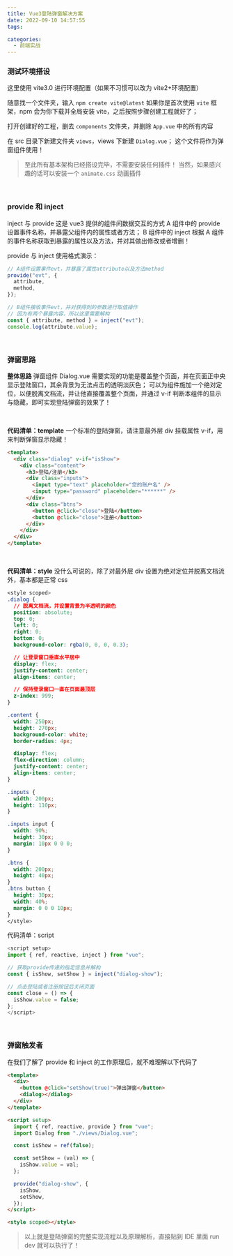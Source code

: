```yaml
---
title: Vue3登陆弹窗解决方案
date: 2022-09-10 14:57:55
tags:

categories:
  - 前端实战
---
```


### 测试环境搭设

这里使用 vite3.0 进行环境配置（如果不习惯可以改为 vite2+环境配置）

随意找一个文件夹，输入
`npm create vite@latest`
如果你是首次使用 `vite` 框架，npm 会为你下载并全局安装 vite，之后按照步骤创建工程就好了；

打开创建好的工程，删去 `components` 文件夹，并删除 `App.vue` 中的所有内容

在 src 目录下新建文件夹 `views`，views 下新建 `Dialog.vue`；
这个文件将作为弹窗组件使用！

> 至此所有基本架构已经搭设完毕，不需要安装任何插件！
> 当然，如果感兴趣的话可以安装一个 `animate.css` 动画插件

<br>

### provide 和 inject

inject 与 provide
这是 vue3 提供的组件间数据交互的方式
A 组件中的 provide 设置事件名称，并暴露父组件内的属性或者方法；
B 组件中的 inject 根据 A 组件的事件名称获取到暴露的属性以及方法，并对其做出修改或者增删！

provide 与 inject 使用格式演示：

```js
// A组件设置事件evt，并暴露了属性attribute以及方法method
provide("evt", {
  attribute,
  method,
});

// B组件接收事件evt，并对获得到的参数进行取值操作
// 因为有两个暴露内容，所以这里需要解构
const { attribute, method } = inject("evt");
console.log(attribute.value);
```

<br>

### 弹窗思路

**整体思路**
弹窗组件 Dialog.vue 需要实现的功能是覆盖整个页面，并在页面正中央显示登陆窗口，其余背景为无法点击的透明淡灰色；
可以为组件施加一个绝对定位，以便脱离文档流，并让他直接覆盖整个页面，并通过 v-if 判断本组件的显示与隐藏，即可实现登陆弹窗的效果了！

<br>

**代码清单：template**
一个标准的登陆弹窗，请注意最外层 div 挂载属性 v-if，用来判断弹窗显示隐藏！

```html
<template>
  <div class="dialog" v-if="isShow">
    <div class="content">
      <h3>登陆/注册</h3>
      <div class="inputs">
        <input type="text" placeholder="您的账户名" />
        <input type="password" placeholder="******" />
      </div>
      <div class="btns">
        <button @click="close">登陆</button>
        <button @click="close">注册</button>
      </div>
    </div>
  </div>
</template>
```

<br>

**代码清单：style**
没什么可说的，除了对最外层 div 设置为绝对定位并脱离文档流外，基本都是正常 css

```css
<style scoped>
.dialog {
  // 脱离文档流，并设置背景为半透明的颜色
  position: absolute;
  top: 0;
  left: 0;
  right: 0;
  bottom: 0;
  background-color: rgba(0, 0, 0, 0.3);

  // 让登录窗口垂直水平居中
  display: flex;
  justify-content: center;
  align-items: center;

  // 保持登录窗口一直在页面最顶层
  z-index: 999;
}

.content {
  width: 250px;
  height: 270px;
  background-color: white;
  border-radius: 4px;

  display: flex;
  flex-direction: column;
  justify-content: center;
  align-items: center;
}

.inputs {
  width: 200px;
  height: 110px;
}

.inputs input {
  width: 90%;
  height: 30px;
  margin: 10px 0 0 0;
}

.btns {
  width: 200px;
  height: 40px;
}
.btns button {
  height: 30px;
  width: 40%;
  margin: 0 0 0 10px;
}
</style>
```

代码清单：script

```js
<script setup>
import { ref, reactive, inject } from "vue";

// 获取provide传递的指定信息并解构
const { isShow, setShow } = inject("dialog-show");

// 点击登陆或者注册按钮后关闭页面
const close = () => {
  isShow.value = false;
};
</script>
```

<br>

### 弹窗触发者

在我们了解了 provide 和 inject 的工作原理后，就不难理解以下代码了

```html
<template>
  <div>
    <button @click="setShow(true)">弹出弹窗</button>
    <dialog></dialog>
  </div>
</template>

<script setup>
  import { ref, reactive, provide } from "vue";
  import Dialog from "./views/Dialog.vue";

  const isShow = ref(false);

  const setShow = (val) => {
    isShow.value = val;
  };

  provide("dialog-show", {
    isShow,
    setShow,
  });
</script>

<style scoped></style>
```

> 以上就是登陆弹窗的完整实现流程以及原理解析，直接贴到 IDE 里面 run dev 就可以执行了！
